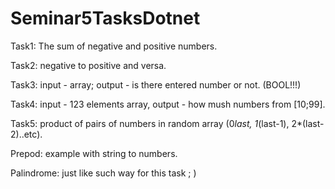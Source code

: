 # Seminar5TasksDotnet
Task1: The sum of negative and positive numbers.

Task2: negative to positive and versa.

Task3: input - array; output - is there entered number or not. (BOOL!!!)

Task4: input - 123 elements array, output - how mush numbers from [10;99].

Task5: product of pairs of numbers in random array (0*last, 1*(last-1), 2*(last-2)..etc).

Prepod: example with string to numbers.

Palindrome: just like such way for this task ; )

